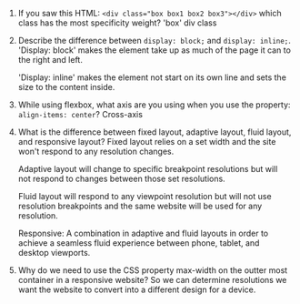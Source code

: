 <!-- Answers to the Self Study Questions go here -->

1. If you saw this HTML: `<div class="box box1 box2 box3"></div>` which class has the most specificity weight?
    'box' div class

2. Describe the difference between `display: block;` and `display: inline;`.
    'Display: block' makes the element take up as much of the page it can to the right and left.

    'Display: inline' makes the element not start on its own line and sets the size
    to the content inside.

3. While using flexbox, what axis are you using when you use the property: `align-items: center`?
    Cross-axis

4. What is the difference between fixed layout, adaptive layout, fluid layout, and responsive layout?
    Fixed layout relies on a set width and the site won't respond to any resolution changes.

    Adaptive layout will change to specific breakpoint resolutions but will not respond to changes between those set resolutions.

    Fluid layout will respond to any viewpoint resolution but will not use resolution breakpoints and the same website will be used for any resolution.

    Responsive: A combination in adaptive and fluid layouts in order to achieve a
    seamless fluid experience between phone, tablet, and desktop viewports.

5. Why do we need to use the CSS property max-width on the outter most container in a responsive website?
    So we can determine resolutions we want the website to convert into a different design for a device. 
